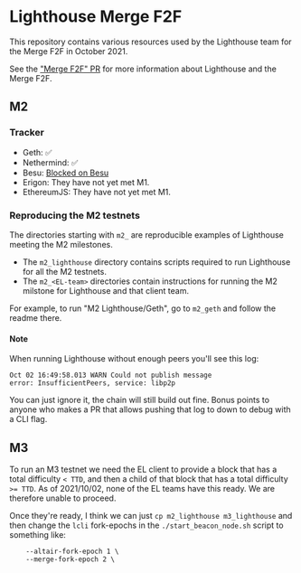 # Lighthouse Merge F2F

This repository contains various resources used by the Lighthouse team for the
Merge F2F in October 2021.

See the ["Merge F2F" PR](https://github.com/sigp/lighthouse/pull/2620) for more
information about Lighthouse and the Merge F2F.

## M2

### Tracker

- Geth: ✅
- Nethermind: ✅
- Besu: [Blocked on Besu](https://github.com/hyperledger/besu/issues/2830#issuecomment-933050977)
- Erigon: They have not yet met M1.
- EthereumJS: They have not yet met M1.

### Reproducing the M2 testnets

The directories starting with `m2_` are reproducible examples of Lighthouse
meeting the M2 milestones.

- The `m2_lighthouse` directory contains scripts required to run Lighthouse for
all the M2 testnets.
- The `m2_<EL-team>` directories contain instructions for running the M2 milstone
for Lighthouse and that client team.

For example, to run "M2 Lighthouse/Geth", go to `m2_geth` and follow the readme
there.

#### Note

When running Lighthouse without enough peers you'll see this log:

```
Oct 02 16:49:58.013 WARN Could not publish message               error: InsufficientPeers, service: libp2p
```

You can just ignore it, the chain will still build out fine. Bonus points to
anyone who makes a PR that allows pushing that log to down to debug with a CLI
flag.

## M3

To run an M3 testnet we need the EL client to provide a block that has a total
difficulty `< TTD`, and then a child of that block that has a total difficulty
`>= TTD`. As of 2021/10/02, none of the EL teams have this ready. We are
therefore unable to proceed.

Once they're ready, I think we can just `cp m2_lighthouse m3_lighthouse` and
then change the `lcli` fork-epochs in the `./start_beacon_node.sh` script to
something like:

```
	--altair-fork-epoch 1 \
	--merge-fork-epoch 2 \
```
